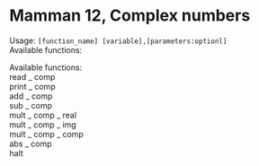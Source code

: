 <h1>Mamman 12, Complex numbers</h1>
Usage: <code>[function_name] [variable],[parameters:optionl]</code>
<br/>
Available functions: <br/>
<p>
Available functions:<br/>
read _ comp<br/>
print _ comp<br/>
add _ comp<br/>
sub _ comp<br/>
mult _ comp _ real<br/>
mult _ comp _ img<br/>
mult _ comp _ comp<br/>
abs _ comp<br/>
halt<br/>
<p/>
<br/>
